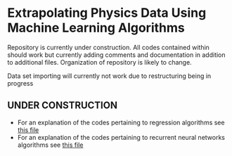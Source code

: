 # Extrapolating Physics Data Using Machine Learning Algorithms

Repository is currently under construction.  All codes contained within should work but currently adding comments and documentation in addition to additional files.  Organization of repository is likely to change.

Data set importing will currently not work due to restructuring being in progress

## UNDER CONSTRUCTION
* For an explanation of the codes pertaining to regression algorithms see [this file](RegressionCodes.md)
* For an explanation of the codes pertaining to recurrent neural networks algorithms see [this file](RecurrentNeuralNetworkCodes.md)
